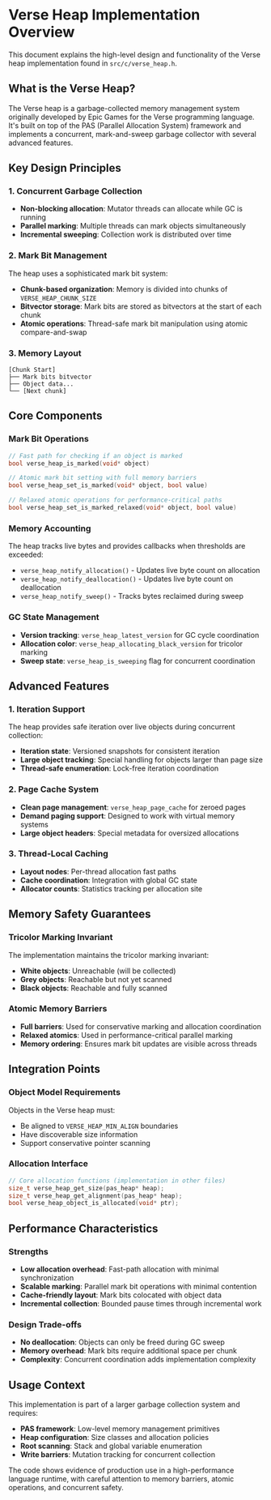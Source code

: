# Verse Heap Implementation Overview

This document explains the high-level design and functionality of the Verse heap implementation found in `src/c/verse_heap.h`.

## What is the Verse Heap?

The Verse heap is a garbage-collected memory management system originally developed by Epic Games for the Verse programming language. It's built on top of the PAS (Parallel Allocation System) framework and implements a concurrent, mark-and-sweep garbage collector with several advanced features.

## Key Design Principles

### 1. Concurrent Garbage Collection
- **Non-blocking allocation**: Mutator threads can allocate while GC is running
- **Parallel marking**: Multiple threads can mark objects simultaneously
- **Incremental sweeping**: Collection work is distributed over time

### 2. Mark Bit Management
The heap uses a sophisticated mark bit system:
- **Chunk-based organization**: Memory is divided into chunks of `VERSE_HEAP_CHUNK_SIZE`
- **Bitvector storage**: Mark bits are stored as bitvectors at the start of each chunk
- **Atomic operations**: Thread-safe mark bit manipulation using atomic compare-and-swap

### 3. Memory Layout
```
[Chunk Start]
├── Mark bits bitvector
├── Object data...
└── [Next chunk]
```

## Core Components

### Mark Bit Operations
```c
// Fast path for checking if an object is marked
bool verse_heap_is_marked(void* object)

// Atomic mark bit setting with full memory barriers
bool verse_heap_set_is_marked(void* object, bool value)

// Relaxed atomic operations for performance-critical paths
bool verse_heap_set_is_marked_relaxed(void* object, bool value)
```

### Memory Accounting
The heap tracks live bytes and provides callbacks when thresholds are exceeded:
- `verse_heap_notify_allocation()` - Updates live byte count on allocation
- `verse_heap_notify_deallocation()` - Updates live byte count on deallocation
- `verse_heap_notify_sweep()` - Tracks bytes reclaimed during sweep

### GC State Management
- **Version tracking**: `verse_heap_latest_version` for GC cycle coordination
- **Allocation color**: `verse_heap_allocating_black_version` for tricolor marking
- **Sweep state**: `verse_heap_is_sweeping` flag for concurrent coordination

## Advanced Features

### 1. Iteration Support
The heap provides safe iteration over live objects during concurrent collection:
- **Iteration state**: Versioned snapshots for consistent iteration
- **Large object tracking**: Special handling for objects larger than page size
- **Thread-safe enumeration**: Lock-free iteration coordination

### 2. Page Cache System
- **Clean page management**: `verse_heap_page_cache` for zeroed pages
- **Demand paging support**: Designed to work with virtual memory systems
- **Large object headers**: Special metadata for oversized allocations

### 3. Thread-Local Caching
- **Layout nodes**: Per-thread allocation fast paths
- **Cache coordination**: Integration with global GC state
- **Allocator counts**: Statistics tracking per allocation site

## Memory Safety Guarantees

### Tricolor Marking Invariant
The implementation maintains the tricolor marking invariant:
- **White objects**: Unreachable (will be collected)
- **Grey objects**: Reachable but not yet scanned
- **Black objects**: Reachable and fully scanned

### Atomic Memory Barriers
- **Full barriers**: Used for conservative marking and allocation coordination
- **Relaxed atomics**: Used in performance-critical parallel marking
- **Memory ordering**: Ensures mark bit updates are visible across threads

## Integration Points

### Object Model Requirements
Objects in the Verse heap must:
- Be aligned to `VERSE_HEAP_MIN_ALIGN` boundaries
- Have discoverable size information
- Support conservative pointer scanning

### Allocation Interface
```c
// Core allocation functions (implementation in other files)
size_t verse_heap_get_size(pas_heap* heap);
size_t verse_heap_get_alignment(pas_heap* heap);
bool verse_heap_object_is_allocated(void* ptr);
```

## Performance Characteristics

### Strengths
- **Low allocation overhead**: Fast-path allocation with minimal synchronization
- **Scalable marking**: Parallel mark bit operations with minimal contention
- **Cache-friendly layout**: Mark bits colocated with object data
- **Incremental collection**: Bounded pause times through incremental work

### Design Trade-offs
- **No deallocation**: Objects can only be freed during GC sweep
- **Memory overhead**: Mark bits require additional space per chunk
- **Complexity**: Concurrent coordination adds implementation complexity

## Usage Context

This implementation is part of a larger garbage collection system and requires:
- **PAS framework**: Low-level memory management primitives
- **Heap configuration**: Size classes and allocation policies
- **Root scanning**: Stack and global variable enumeration
- **Write barriers**: Mutation tracking for concurrent collection

The code shows evidence of production use in a high-performance language runtime, with careful attention to memory barriers, atomic operations, and concurrent safety.
